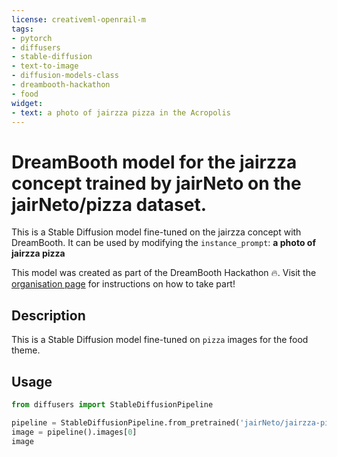 ```yaml
---
license: creativeml-openrail-m
tags:
- pytorch
- diffusers
- stable-diffusion
- text-to-image
- diffusion-models-class
- dreambooth-hackathon
- food
widget:
- text: a photo of jairzza pizza in the Acropolis
---
```


# DreamBooth model for the jairzza concept trained by jairNeto on the jairNeto/pizza dataset.

This is a Stable Diffusion model fine-tuned on the jairzza concept with DreamBooth. It can be used by modifying the `instance_prompt`: **a photo of jairzza pizza**

This model was created as part of the DreamBooth Hackathon 🔥. Visit the [organisation page](https://huggingface.co/dreambooth-hackathon) for instructions on how to take part!

## Description


This is a Stable Diffusion model fine-tuned on `pizza` images for the food theme.


## Usage

```python
from diffusers import StableDiffusionPipeline

pipeline = StableDiffusionPipeline.from_pretrained('jairNeto/jairzza-pizza')
image = pipeline().images[0]
image
```
